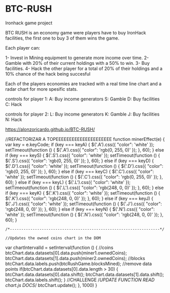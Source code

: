 # BTC-RUSH
Ironhack game project

BTC RUSH is an economy game were players have to buy IronHack facilities, the first one to buy 3 of them wins the game. 

Each player can:

1- Invest in Mining equipment to generate more income over time.
2- Gamble with 20% of their current holdings with a 50% to win.
3- Buy facilities.
4- Hack the other player for a total of 20% of their holdings and a 10% chance of the hack being succesful

Each of the players economies are tracked with a real time line chart and a radar chart for more spesific stats.

controls for player 1:
A: Buy income generators
S: Gamble
D: Buy facilities
C: Hack

controls for player 2:
L: Buy income generators
K: Gamble
J: Buy facilities
N: Hack

https://alonzoricardo.github.io/BTC-RUSH/

//REFACTORIZAR A TOPEEEEEEEEEEEEEEEEEEEEE
function minerEffect(e) {
    var key = e.keyCode;
    if (key === keyA) {
        $('.A').css({ "color": 'white' });
        setTimeout(function () {
            $('.A').css({ "color": 'rgb(0, 255, 0)' });
        }, 60);
    } else if (key === keyS) {
        $('.S').css({ "color": 'white' });
        setTimeout(function () {
            $('.S').css({ "color": 'rgb(0, 255, 0)' });
        }, 60);
    } else if (key === keyD) {
        $('.D').css({ "color": 'white' });
        setTimeout(function () {
            $('.D').css({ "color": 'rgb(0, 255, 0)' });
        }, 60);
    } else if (key === keyC) {
        $('.C').css({ "color": 'white' });
        setTimeout(function () {
            $('.C').css({ "color": 'rgb(0, 255, 0)' });
        }, 60);
    } else if (key === keyL) {
        $('.L').css({ "color": 'white' });
        setTimeout(function () {
            $('.L').css({ "color": 'rgb(248, 0, 0)' });
        }, 60);
    } else if (key === keyK) {
        $('.K').css({ "color": 'white' });
        setTimeout(function () {
            $('.K').css({ "color": 'rgb(248, 0, 0)' });
        }, 60);
    } else if (key === keyJ) {
        $('.J').css({ "color": 'white' });
        setTimeout(function () {
            $('.J').css({ "color": 'rgb(248, 0, 0)' });
        }, 60);
    } else if (key === keyN) {
        $('.N').css({ "color": 'white' });
        setTimeout(function () {
            $('.N').css({ "color": 'rgb(248, 0, 0)' });
        }, 60);
    }
    
    /*------------------------------------------------------------------*/
    
    //Updates the owned coins chart in the DOM 
  var chartIntervalId = setInterval(function () {
    //coins
    btcChart.data.datasets[0].data.push(miner1.ownedCoins);
    btcChart.data.datasets[1].data.push(miner2.ownedCoins);
    //blocks
    btcChart.data.labels.push(btcRushGame.blocksMined);
    //remove data points
    if(btcChart.data.datasets[0].data.length > 30) {
      btcChart.data.datasets[0].data.shift();
      btcChart.data.datasets[1].data.shift();
      btcChart.data.labels.shift();
    }
    //CHALLENGE
    /*UPDATE FUNCTION READ chart.js DOCS*/
    btcChart.update();
  }, 1000)
}
